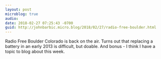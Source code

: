 ```yaml
---
layout: post
microblog: true
audio: 
date: 2018-02-27 07:25:43 -0700
guid: http://johnbarbic.micro.blog/2018/02/27/radio-free-boulder.html
---
```

Radio Free Boulder Colorado is back on the air.  Turns out that replacing a battery in an early 2013 is difficult, but doable.  And bonus - I think I have a topic to blog about this week. 
